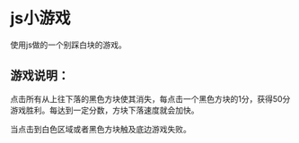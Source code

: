 # js小游戏 #
使用js做的一个别踩白块的游戏。

## 游戏说明： ##

点击所有从上往下落的黑色方块使其消失，每点击一个黑色方块的1分，获得50分游戏胜利。每达到一定分数，方块下落速度就会加快。

当点击到白色区域或者黑色方块触及底边游戏失败。




